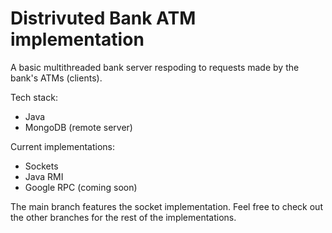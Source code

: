 # Distrivuted Bank ATM implementation

A basic multithreaded bank server respoding to requests made by the bank's ATMs (clients).

Tech stack:
- Java 
- MongoDB (remote server)

Current implementations:

- Sockets
- Java RMI
- Google RPC (coming soon)

The main branch features the socket implementation. Feel free to check out the other branches for the rest of the implementations.
